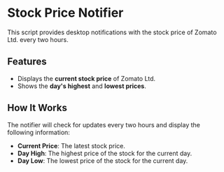 # Stock Price Notifier

This script provides desktop notifications with the stock price of Zomato Ltd. every two hours.

## Features

- Displays the **current stock price** of Zomato Ltd.
- Shows the **day's highest** and **lowest prices**.

## How It Works

The notifier will check for updates every two hours and display the following information:
- **Current Price**: The latest stock price.
- **Day High**: The highest price of the stock for the current day.
- **Day Low**: The lowest price of the stock for the current day.

